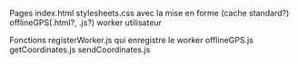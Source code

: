 Pages
index.html
stylesheets.css avec la mise en forme (cache standard?)
offlineGPS(.html?, .js?) worker utilisateur

Fonctions
registerWorker.js qui enregistre le worker offlineGPS.js
getCoordinates.js
sendCoordinates.js
